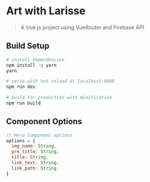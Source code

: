 # Art with Larisse

> A Vue.js project using VueRouter and Firebase API

## Build Setup

``` bash
# install dependencies
npm install -g yarn
yarn

# serve with hot reload at localhost:8080
npm run dev

# build for production with minification
npm run build
```

## Component Options

``` javascript
// Hero Component options
options = {
  img_name: String,
  pre_title: String,
  title: String,
  link_text: String,
  link_path: String
}
```
